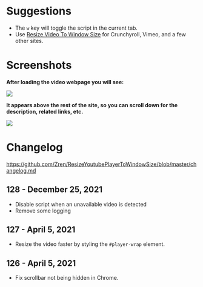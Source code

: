 # Suggestions

* The `w` key will toggle the script in the current tab.
* Use [Resize Video To Window Size](https://greasyfork.org/en/scripts/10815-resize-video-to-window-size) for Crunchyroll, Vimeo, and a few other sites.

# Screenshots

**After loading the video webpage you will see:**

[![](https://i.imgur.com/GDeEDPA.png)](https://i.imgur.com/GDeEDPA.png)

**It appears above the rest of the site, so you can scroll down for the description, related links, etc.**

[![](https://i.imgur.com/RiodhIb.jpg)](https://i.imgur.com/RiodhIb.jpg)

# Changelog

https://github.com/Zren/ResizeYoutubePlayerToWindowSize/blob/master/changelog.md

## 128 - December 25, 2021

* Disable script when an unavailable video is detected
* Remove some logging

## 127 - April 5, 2021

* Resize the video faster by styling the `#player-wrap` element.

## 126 - April 5, 2021

* Fix scrollbar not being hidden in Chrome.
